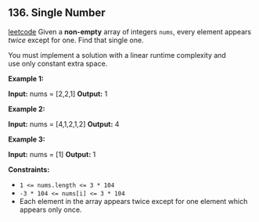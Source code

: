 ## 136. Single Number
[leetcode](https://leetcode.com/problems/single-number/)
Given a **non-empty** array of integers `nums`, every element appears _twice_ except for one. Find that single one.

You must implement a solution with a linear runtime complexity and use only constant extra space.

**Example 1:**

**Input:** nums = \[2,2,1\]
**Output:** 1

**Example 2:**

**Input:** nums = \[4,1,2,1,2\]
**Output:** 4

**Example 3:**

**Input:** nums = \[1\]
**Output:** 1

**Constraints:**

- `1 <= nums.length <= 3 * 104`
- `-3 * 104 <= nums[i] <= 3 * 104`
- Each element in the array appears twice except for one element which appears only once.
